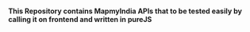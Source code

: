 #### This Repository contains MapmyIndia APIs that to be tested easily by calling it on frontend and written in pureJS
